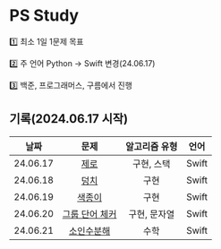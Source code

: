 # PS Study

1️⃣ 최소 1일 1문제 목표

2️⃣ 주 언어 Python -> Swift 변경(24.06.17)

3️⃣ 백준, 프로그래머스, 구름에서 진행

## 기록(2024.06.17 시작)
|날짜|문제|알고리즘 유형|언어|                              
|:---:|:------:|:------:|:----:|
|24.06.17|[제로](https://www.acmicpc.net/problem/10773)|구현, 스택|Swift|
|24.06.18|[덩치](https://www.acmicpc.net/problem/7568)|구현|Swift|
|24.06.19|[색종이](https://www.acmicpc.net/problem/2563)|구현|Swift|
|24.06.20|[그룹 단어 체커](https://www.acmicpc.net/problem/1316)|구현, 문자열|Swift|
|24.06.21|[소인수분해](https://www.acmicpc.net/problem/11653)|수학|Swift|
